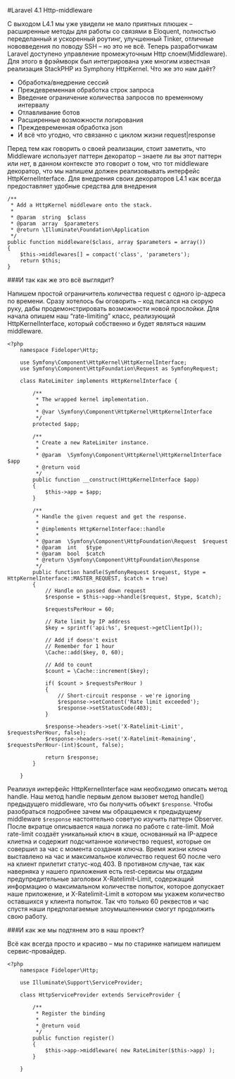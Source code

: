#Laravel 4.1 Http-middleware

С выходом L4.1 мы уже увидели не мало приятных плюшек – расширенные методы для работы со связями в Eloquent, полностью переделанный и ускоренный роутинг, улучшенный Tinker, отличные нововведения по поводу SSH – но это не всё. Теперь разработчикам Laravel доступено управление промежуточным Http слоем(Middleware). Для этого в фрэймворк был интегрирована уже многим известная реализация StackPHP из Symphony HttpKernel. Что же это нам даёт?

<ul>
    <li>Обработка/внедрение сессий</li>
    <li>Преждевременная обработка строк запроса</li>
    <li>Введение ограничение количества запросов по временному интервалу</li>
    <li>Отлавливание ботов</li>
    <li>Расширенные возможности логирования</li>
    <li>Преждевременная обработка json</li>
    <li>И всё что угодно, что связанно с циклом жизни request|response</li>
</ul>    

Перед тем как говорить о своей реализации, стоит заметить, что Middleware использует паттерн декоратор – знаете ли вы этот паттерн или нет, в данном контексте это говорит о том, что тот middleware декоратор, что мы напишем должен реализовывать интерфейс HttpKernelInterface. Для внедрения своих декораторов L4.1 как всегда предоставляет удобные средства для внедрения

    /**
     * Add a HttpKernel middleware onto the stack.
     *
     * @param  string  $class
     * @param  array  $parameters
     * @return \Illuminate\Foundation\Application
     */
    public function middleware($class, array $parameters = array())
    {
        $this->middlewares[] = compact('class', 'parameters');
        return $this;
    }

###И так как же это всё выглядит?

Напишем простой ограничитель количества request с одного ip-адреса по времени. Сразу хотелось бы оговорить – код писался на скорую руку, дабы продемонстрировать возможности новой прослойки.
Для начала опишем наш “rate-limiting” класс, реализующий HttpKernelInterface, который собственно и будет являться нашим middleware.

    <?php 
        namespace Fideloper\Http;
        
        use Symfony\Component\HttpKernel\HttpKernelInterface;
        use Symfony\Component\HttpFoundation\Request as SymfonyRequest;
        
        class RateLimiter implements HttpKernelInterface {
        
            /**
             * The wrapped kernel implementation.
             *
             * @var \Symfony\Component\HttpKernel\HttpKernelInterface
             */
            protected $app;
        
            /**
             * Create a new RateLimiter instance.
             *
             * @param  \Symfony\Component\HttpKernel\HttpKernelInterface  $app
             * @return void
             */
            public function __construct(HttpKernelInterface $app)
            {
                $this->app = $app;
            }
        
            /**
             * Handle the given request and get the response.
             *
             * @implements HttpKernelInterface::handle
             *
             * @param  \Symfony\Component\HttpFoundation\Request  $request
             * @param  int   $type
             * @param  bool  $catch
             * @return \Symfony\Component\HttpFoundation\Response
             */
            public function handle(SymfonyRequest $request, $type = HttpKernelInterface::MASTER_REQUEST, $catch = true)
            {
                // Handle on passed down request
                $response = $this->app->handle($request, $type, $catch);
        
                $requestsPerHour = 60;
        
                // Rate limit by IP address
                $key = sprintf('api:%s', $request->getClientIp());
        
                // Add if doesn't exist
                // Remember for 1 hour
                \Cache::add($key, 0, 60);
        
                // Add to count
                $count = \Cache::increment($key);
        
                if( $count > $requestsPerHour )
                {
                    // Short-circuit response - we're ignoring
                    $response->setContent('Rate limit exceeded');
                    $response->setStatusCode(403);
                }
        
                $response->headers->set('X-Ratelimit-Limit', $requestsPerHour, false);
                $response->headers->set('X-Ratelimit-Remaining', $requestsPerHour-(int)$count, false);
        
                return $response;
            }
        
        }

Реализуя интерфейс HttpKernelInterface нам необходимо описать метод handle. Наш метод handle первым делом вызовет метод handle() предыдущего middleware, что бы получить объект ```$response```. Чтобы разобраться подробнее зачем мы обращаемся к предыдущему middleware ```$response``` настоятельно советую изучить паттерн Observer. После вкратце описывается наша логика по работе с rate-limit. 
Мой rate-limit создаёт уникальный ключ в кэше, основанный на IP-адресе клиетна и содержит подсчитанное количество request, которые он совершил за час с момента создания ключа. Время жизни ключа выставлено на час и максимальное количество request 60 после чего на клиент прилетит статус-код 403. В противном случае, так как наверняка у нашего приложения есть rest-сервисы мы отдадим предупредительные заголовки X-Ratelimit-Limit, содержащий информацию о максимальном количестве попыток, которое допускает наше приложение, и X-Ratelimit-Limit в котором мы укажем количество оставшихся у клиента попыток. Так что только 60 реквестов и час спустя наши предполагаемые злоумышленники смогут продолжить свою работу. 

###И как же мы подтянем это в наш проект?

Всё как всегда просто и красиво – мы по старинке напишем напишем сервис-провайдер.

    <?php 
        namespace Fideloper\Http;
        
        use Illuminate\Support\ServiceProvider;
        
        class HttpServiceProvider extends ServiceProvider {
        
            /**
             * Register the binding
             *
             * @return void
             */
            public function register()
            {
                $this->app->middleware( new RateLimiter($this->app) );
            }
        
        }
    
